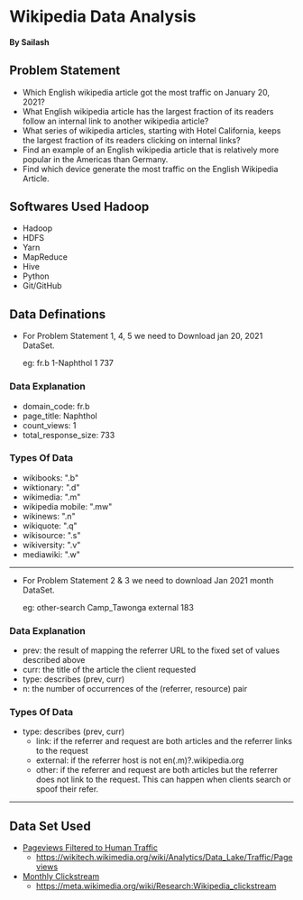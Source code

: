 # Wikipedia Data Analysis
#### By Sailash

## Problem Statement
* Which English wikipedia article got the most traffic on January 20, 2021?
* What English wikipedia article has the largest fraction of its readers follow an internal link to another wikipedia article?
* What series of wikipedia articles, starting with Hotel California, keeps the largest fraction of its readers clicking on internal links? 
* Find an example of an English wikipedia article that is relatively more popular in the Americas than Germany.
* Find which device generate the most traffic on the English Wikipedia Article.

## Softwares Used Hadoop
* Hadoop
* HDFS
* Yarn
* MapReduce
* Hive
* Python
* Git/GitHub

## Data Definations

* For Problem Statement 1, 4, 5 we need to Download jan 20, 2021 DataSet.

    eg:  fr.b 1-Naphthol 1 737
### Data Explanation
* domain_code: fr.b 
* page_title: Naphthol
* count_views: 1
* total_response_size: 733

### Types Of Data
* wikibooks: ".b"
* wiktionary: ".d"
* wikimedia: ".m"
* wikipedia mobile: ".mw"
* wikinews: ".n"
* wikiquote: ".q"
* wikisource: ".s"
* wikiversity: ".v"
* mediawiki: ".w"
---
* For Problem Statement 2 & 3 we need to download Jan 2021 month DataSet.

    eg: other-search    Camp_Tawonga   external   183

### Data Explanation
* prev: the result of mapping the referrer URL to the fixed set of values described above
* curr: the title of the article the client requested
* type: describes (prev, curr)
* n: the number of occurrences of the (referrer, resource) pair

### Types Of Data
* type: describes (prev, curr)
    * link: if the referrer and request are both articles and the referrer links to the request
    * external: if the referrer host is not en(.m)?.wikipedia.org
    * other: if the referrer and request are both articles but the referrer does not link to the request. This can happen when clients search or spoof their refer.
---

## Data Set Used
- [Pageviews Filtered to Human Traffic](https://dumps.wikimedia.org/other/pageviews/2021/2021-01/)
  - https://wikitech.wikimedia.org/wiki/Analytics/Data_Lake/Traffic/Pageviews
- [Monthly Clickstream](https://dumps.wikimedia.org/other/clickstream/2020-12/clickstream-enwiki-2020-12.tsv.gz)
  - https://meta.wikimedia.org/wiki/Research:Wikipedia_clickstream
